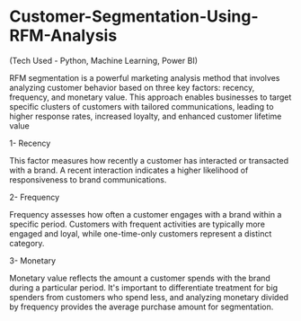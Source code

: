 # Customer-Segmentation-Using-RFM-Analysis
(Tech Used - Python, Machine Learning, Power BI)

RFM segmentation is a powerful marketing analysis method that involves analyzing customer
behavior based on three key factors: recency, frequency, and monetary value. This approach
enables businesses to target specific clusters of customers with tailored communications, leading to
higher response rates, increased loyalty, and enhanced customer lifetime value

1- Recency

This factor measures how recently a customer has interacted or transacted with a
brand. A recent interaction indicates a higher likelihood of responsiveness to brand
communications.

2- Frequency

Frequency assesses how often a customer engages with a brand within a specific
period. Customers with frequent activities are typically more engaged and loyal,
while one-time-only customers represent a distinct category.

3- Monetary

Monetary value reflects the amount a customer spends with the brand during a
particular period. It's important to differentiate treatment for big spenders from
customers who spend less, and analyzing monetary divided by frequency provides
the average purchase amount for segmentation.
